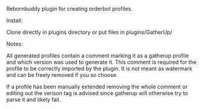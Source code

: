 Rebornbuddy plugin for creating orderbot profiles. 

Install:

Clone directly in plugins directory or put files in plugins/GatherUp/ 


Notes:

All generated profiles contain a comment marking it as a gatherup 
profile and which version was used to generate it. This comment is 
required for the profile to be correctly imported by the plugin. It is 
not meant as watermark and can be freely removed if you so choose.

If a profile has been manually extended removing the whole comment or 
editing out the verison tag is advised since gatherup will otherwise 
try to parse it and likely fail.
